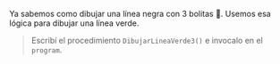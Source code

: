 Ya sabemos como dibujar una línea negra con 3 bolitas :clap:. Usemos esa lógica para dibujar una línea verde. 

> Escribí el procedimiento `DibujarLineaVerde3()` e invocalo en el `program`.